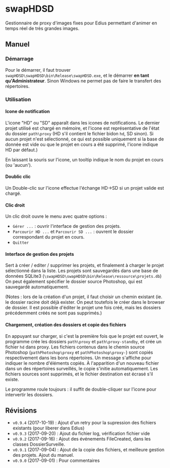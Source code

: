 # swapHDSD

Gestionnaire de proxy d'images fixes pour Edius permettant d'animer en temps réel de très grandes images.

## Manuel

### Démarrage
Pour le démarrer, il faut trouver `swapHDSD\swapHDSD\bin\Release\swapHDSD.exe`, et le démarrer **en tant qu'Administrateur**. Sinon Windows ne permet pas de faire le transfert des répertoires. 

### Utilisation
#### Icone de notification
L'icone "HD" ou "SD" apparaît dans les icones de notifications. Le dernier projet utilisé est chargé en mémoire, et l'icone est représentative de l'état du dossier `path\proxy` (HD s'il contient le fichier bidon `hd`, SD sinon). Si aucun projet n'est sélectionné, ce qui est possible uniquement si la base de donnée est vide ou que le projet en cours a été supprimé, l'icone indique HD par défaut.)

En laissant la souris sur l'icone, un tooltip indique le nom du projet en cours (ou 'aucun').

#### Doublic clic
Un Double-clic sur l'icone effectue l'échange HD->SD si un projet valide est chargé.

#### Clic droit
Un clic droit ouvre le menu avec quatre options : 
 * `Gérer ...` : ouvrir l'interface de gestion des projets. 
 * `Parcourir HD ...` et `Parcourir SD ...` : ouvrent le dossier correspondant du projet en cours.
 * `Quitter`

#### Interface de gestion des projets
Sert à créer / editer / supprimer les projets, et finalement à charger le projet sélectionné dans la liste. Les projets sont sauvegardés dans une base de données SQLite3  (`\swapHDSD\swapHDSD\bin\Release\ressource\projets.db`) On peut également spécifier le dossier source Photoshop, qui est sauvegardé automatiquement.
 
(Notes : lors de la création d'un projet, il faut choisir un chemin existant (ie. le dossier racine doit déjà exister. On peut toutefois le créer dans le browser de dossier. Il est possible d'éditer le projet une fois créé, mais les dossiers précédemment créés ne sont pas supprimés.)

#### Chargement, création des dossiers et copie des fichiers
En appuyant sur charger, si c'est la première fois que le projet est ouvert, le programme crée les dossiers `path\proxy` et `path\proxy-standby`, et crée un fichier `hd` dans proxy. Les fichiers contenus dans le chemin source Photoshop (`pathPhotoshop\proxy` et `pathPhotoshop\proxy-`) sont copiés respectivement dans les bons répertoires. Un message s'affiche pour indiquer le nombre d'éléments copiés.
À l'apparition d'un nouveau fichier dans un des répertoires surveillés, le copie s'initie automatiquement. Les fichiers sources sont supprimés, et le fichier destination est écrasé s'il existe.

Le programme roule toujours : il suffit de double-cliquer sur l'icone pour intervertir les dossiers.

## Révisions
 * `v0.9.4` (2017-10-19) : Ajout d'un retry pour la supression des fichiers existants (pour liberer dans Edius)
 * `v0.9.3` (2017-09-20) : Ajout du fichier log, vérification fichier vide
 * `v0.9.2` (2017-09-16) : Ajout des événements FileCreated, dans les classes DossierSurveille.  
 * `v0.9.1` (2017-09-04) : Ajout de la copie des fichiers, et meilleure gestion des projets. Ajout du manuel. 
 * `v0.9.0` (2017-09-01) : Pour commentaires
